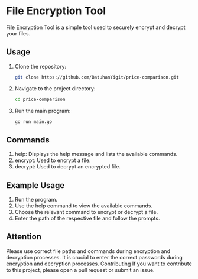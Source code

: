 # File Encryption Tool
File Encryption Tool is a simple tool used to securely encrypt and decrypt your files.

## Usage

1. Clone the repository:

   ```bash
   git clone https://github.com/BatuhanYigit/price-comparison.git
   ```
   
2. Navigate to the project directory:

   ```bash
   cd price-comparison
   ```
3. Run the main program:
   ```bash
   go run main.go
   ```

## Commands
1. help: Displays the help message and lists the available commands.
2. encrypt: Used to encrypt a file.
3. decrypt: Used to decrypt an encrypted file.

## Example Usage
1. Run the program.
2. Use the help command to view the available commands.
3. Choose the relevant command to encrypt or decrypt a file.
4. Enter the path of the respective file and follow the prompts.

## Attention
Please use correct file paths and commands during encryption and decryption processes.
It is crucial to enter the correct passwords during encryption and decryption processes.
Contributing
If you want to contribute to this project, please open a pull request or submit an issue.




